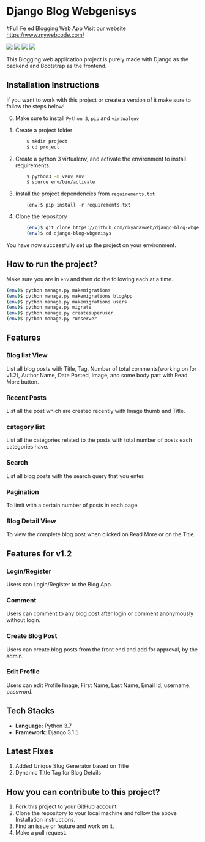# Django Blog Webgenisys
#Full Fe ed Blogging Web App Visit our website https://www.mywebcode.com/

<p align="left">
    <a href="https://github.com/dkyadavweb/django-blog-wbgenisys/issues" alt="Issues">
        <img src="https://img.shields.io/github/issues/dkyadavweb/django-blog-wbgenisys" /></a>
    <a href="https://github.com/dkyadavweb/django-blog-wbgenisys/pulls" alt="Pull Requests">
        <img src="https://img.shields.io/github/issues-pr/dkyadavweb/django-blog-wbgenisys" /></a>
    <a href="https://github.com/dkyadavweb/django-blog-wbgenisys/network/members" alt="Forks">
        <img src="https://img.shields.io/github/forks/dkyadavweb/django-blog-wbgenisys" /></a>
    <a href="https://github.com/dkyadavweb/django-blog-wbgenisys/stargazers" alt="Stars">
        <img src="https://img.shields.io/github/stars/dkyadavweb/django-blog-wbgenisys" /></a>
</p>
This Blogging web application project is purely made with Django as the backend and Bootstrap as the frontend.

## Installation Instructions

If you want to work with this project or create a version of it make sure to follow the steps below!

0. Make sure to install ` Python 3 `, ` pip ` and ` virtualenv `   
1. Create a project folder
   
    ```bash
        $ mkdir project
        $ cd project
    ```
2. Create a python 3 virtualenv, and activate the environment to install requirements.
    ```bash
        $ python3 -m venv env
        $ source env/bin/activate
    ``` 
3. Install the project dependencies from `requirements.txt`
    ```
        (env)$ pip install -r requirements.txt
    ```
4. Clone the repository
   
    ```bash
        (env)$ git clone https://github.com/dkyadavweb/django-blog-wbgenisys.git
        (env)$ cd django-blog-wbgenisys
    ```

You have now successfully set up the project on your environment.

## How to run  the project?

Make sure you are in `env` and then do the following each at a time.

```bash
(env)$ python manage.py makemigrations
(env)$ python manage.py makemigrations blogApp
(env)$ python manage.py makemigrations users
(env)$ python manage.py migrate
(env)$ python manage.py createsuperuser
(env)$ python manage.py runserver
```

## Features

### Blog list View
List all blog posts with Title, Tag, Number of total comments(working on for v1.2), Author Name, Date Posted, Image, and some body part with Read More button.

### Recent Posts
List all the post which are created recently with Image thumb and Title.

### category list
List all the categories related to the posts with total number of posts each categories have.

### Search
List all blog posts with the search query that you enter.

### Pagination
To limit with a certain number of posts in each page.

### Blog Detail View
To view the complete blog post when clicked on Read More or on the Title.

## Features for v1.2

### Login/Register
Users can Login/Register to the Blog App.

### Comment
Users can comment to any blog post after login or comment anonymously without login.

### Create Blog Post
Users can create blog posts from the front end and add for approval, by the admin.

### Edit Profile
Users can edit Profile Image, First Name, Last Name, Email id, username, password.

## Tech Stacks

* **Language:**  Python 3.7
* **Framework:** Django 3.1.5

## Latest Fixes

1. Added Unique Slug Generator based on Title
2. Dynamic Title Tag for Blog Details

## How you can contribute to this project?

1. Fork this project to your GitHub account
2. Clone the repository to your local machine and follow the above Installation instructions.
3. Find an issue or feature and work on it.
4. Make a pull request.
